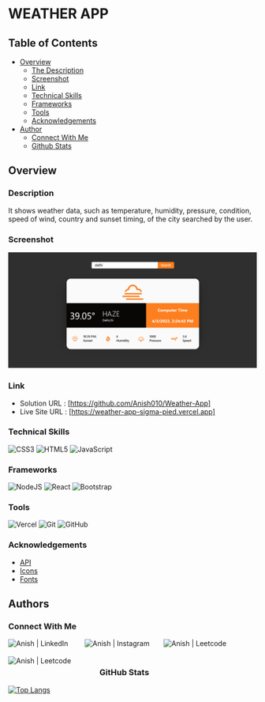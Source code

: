# WEATHER APP

## Table of Contents

- [Overview](#overview)
  - [The Description](#description)
  - [Screenshot](#screenshot)
  - [Link](#Link)
  - [Technical Skills](#technical-skills)
  - [Frameworks](#frameworks)
  - [Tools](#tools)
  - [Acknowledgements](#acknowledgements)
- [Author](#author)
  - [Connect With Me](#connect-with-me)
  - [Github Stats](#github-stats)

## Overview

### Description

It shows weather data, such as temperature, humidity, pressure, condition, speed of wind, country and sunset timing, of the city searched by the user.

### Screenshot

![Dekstop Design preview for Weather App](./screenshots/desktop.png)

### Link

- Solution URL : [https://github.com/Anish010/Weather-App]
- Live Site URL : [https://weather-app-sigma-pied.vercel.app]

### Technical Skills

![CSS3](https://img.shields.io/badge/css3-%231572B6.svg?style=for-the-badge&logo=css3&logoColor=white)
![HTML5](https://img.shields.io/badge/html5-%23E34F26.svg?style=for-the-badge&logo=html5&logoColor=white)
![JavaScript](https://img.shields.io/badge/javascript-%23323330.svg?style=for-the-badge&logo=javascript&logoColor=%23F7DF1E)
</br>

### Frameworks

![NodeJS](https://img.shields.io/badge/node.js-6DA55F?style=for-the-badge&logo=node.js&logoColor=white)
![React](https://img.shields.io/badge/react-%2320232a.svg?style=for-the-badge&logo=react&logoColor=%2361DAFB)
![Bootstrap](https://img.shields.io/badge/bootstrap-%23563D7C.svg?style=for-the-badge&logo=bootstrap&logoColor=white)
</br>

### Tools

![Vercel](https://therealsujitk-vercel-badge.vercel.app/?app=weather-app-sigma-pied&style=for-the-badge)
![Git](https://img.shields.io/badge/git-%23F05033.svg?style=for-the-badge&logo=git&logoColor=white)
![GitHub](https://img.shields.io/badge/github-%23121011.svg?style=for-the-badge&logo=github&logoColor=white)

### Acknowledgements

- [API](https://openweathermap.org/current#name)
- [Icons](https://erikflowers.github.io/weather-icons/)
- [Fonts](https://fonts.google.com)

## Authors

### Connect With Me

<a href="https://www.linkedin.com/in/anish-kumar-mohanty-68a019216/"><img align="left" src="https://img.shields.io/badge/LinkedIn-0077B5?style=for-the-badge&logo=linkedin&logoColor=white" alt="Anish | LinkedIn" width="155px" height="35px"/></a>
<a href="https://www.instagram.com/in/anish.mohanty_/"><img align="left" src="https://img.shields.io/badge/Instagram-E4405F?style=for-the-badge&logo=instagram&logoColor=white" alt="Anish | Instagram" width="160px" height="35px"/></a>
<a href="https://leetcode.com/anish101/"><img align="left" src="https://img.shields.io/badge/dynamic/json?style=for-the-badge&labelColor=black&color=%23ffa116&label=Solved&query=solvedOverTotal&url=https%3A%2F%2Fleetcode-badge.vercel.app%2Fapi%2Fusers%2Fanish101&logo=leetcode&logoColor=yellow" alt="Anish | Leetcode" width="185px" height="35px"/></a>
<a href="https://www.hackerrank.com/anishmohanty101"><img align="left" src="https://img.shields.io/badge/-Hackerrank-2EC866?style=for-the-badge&logo=HackerRank&logoColor=white" alt="Anish | Leetcode" width="185px" height="35px"/></a>
</br>
</br>
### GitHub Stats

[![Top Langs](https://github-readme-stats.vercel.app/api/top-langs/?username=Anish010)](https://github.com/anish101)
